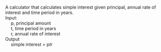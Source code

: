 A calculator that calculates simple interest given principal, annual rate of interest and time period in years. <br>
Input: <br>
&emsp; p, principal amount <br>
&emsp; t, time period in years <br>
&emsp; r, annual rate of interest <br>
Output <br>
&emsp; simple interest = p*t*r <br>
